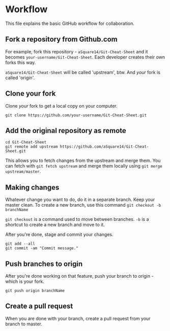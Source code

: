 <!--                     File Style Guide

- One sentence per line: Since Markdown doesn't mind newlines,
- splitting the paragraph into one sentence per line improves 
- readability of raw file while generating the same output

- use grip - https://github.com/joeyespo/grip
- to preview your changes before you submit

- You can find the Markdown cheat sheet here
- https://guides.github.com/features/mastering-markdown/
-->
# Workflow

This file explains the basic GitHub workflow for collaboration.

## Fork a repository from Github.com

For example, fork this repository - `aSquare14/Git-Cheat-Sheet` and it becomes `your-username/Git-Cheat-Sheet`.
Each developer creates their own forks this way.


`aSquare14/Git-Cheat-Sheet` will be called 'upstream', btw. And _your_ fork is called 'origin'.


## Clone your fork

Clone _your_ fork to get a local copy on your computer.

`git clone https://github.com/your-username/Git-Cheat-Sheet.git`

## Add the original repository as remote

```
cd Git-Cheat-Sheet
git remote add upstream https://github.com/aSquare14/Git-Cheat-Sheet.git
```

This allows you to fetch changes from the upstream and merge them.
You can fetch with `git fetch upstream` and
merge them locally using `git merge upstream/master`.

## Making changes

Whatever change you want to do, do it in a separate branch. Keep your master clean.
To create a new branch, use this command
`git checkout -b branchName`

`git checkout` is a command used to move between branches.
`-b` is a shortcut to create a new branch and move to it.

After you're done, stage and commit your changes.

```
git add --all
git commit -am "Commit message."
```

## Push branches to origin

After you're done working on that feature, push your branch to origin - which is your fork.

`git push origin branchName`

## Create a pull request

When you are done with your branch, create a pull request from your branch to master.



